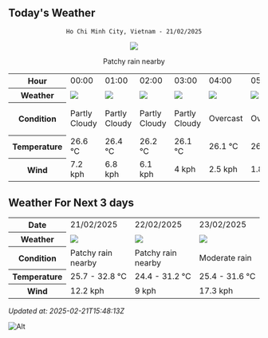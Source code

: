 ## Today's Weather
<div align="center">

`Ho Chi Minh City, Vietnam - 21/02/2025`

<img src="https://cdn.weatherapi.com/weather/64x64/day/176.png"/>

Patchy rain nearby

</div>


<table>
    <tr>
        <th>Hour</th>
          <td>00:00</div>   <td>01:00</div>   <td>02:00</div>   <td>03:00</div>   <td>04:00</div>   <td>05:00</div>   <td>06:00</div>   <td>07:00</div>   <td>08:00</div>   <td>09:00</div>   <td>10:00</div>   <td>11:00</div>   <td>12:00</div>   <td>13:00</div>   <td>14:00</div>   <td>15:00</div>   <td>16:00</div>   <td>17:00</div>   <td>18:00</div>   <td>19:00</div>   <td>20:00</div>   <td>21:00</div>   <td>$${\color{red}22:00}$$</td>   <td>23:00</div> 
    </tr>
    <tr>
        <th>Weather</th>
        <td><img src="https://cdn.weatherapi.com/weather/64x64/night/116.png"></img></td><td><img src="https://cdn.weatherapi.com/weather/64x64/night/116.png"></img></td><td><img src="https://cdn.weatherapi.com/weather/64x64/night/116.png"></img></td><td><img src="https://cdn.weatherapi.com/weather/64x64/night/116.png"></img></td><td><img src="https://cdn.weatherapi.com/weather/64x64/night/122.png"></img></td><td><img src="https://cdn.weatherapi.com/weather/64x64/night/122.png"></img></td><td><img src="https://cdn.weatherapi.com/weather/64x64/night/119.png"></img></td><td><img src="https://cdn.weatherapi.com/weather/64x64/day/119.png"></img></td><td><img src="https://cdn.weatherapi.com/weather/64x64/day/119.png"></img></td><td><img src="https://cdn.weatherapi.com/weather/64x64/day/119.png"></img></td><td><img src="https://cdn.weatherapi.com/weather/64x64/day/119.png"></img></td><td><img src="https://cdn.weatherapi.com/weather/64x64/day/122.png"></img></td><td><img src="https://cdn.weatherapi.com/weather/64x64/day/122.png"></img></td><td><img src="https://cdn.weatherapi.com/weather/64x64/day/119.png"></img></td><td><img src="https://cdn.weatherapi.com/weather/64x64/day/116.png"></img></td><td><img src="https://cdn.weatherapi.com/weather/64x64/day/122.png"></img></td><td><img src="https://cdn.weatherapi.com/weather/64x64/day/116.png"></img></td><td><img src="https://cdn.weatherapi.com/weather/64x64/day/116.png"></img></td><td><img src="https://cdn.weatherapi.com/weather/64x64/day/116.png"></img></td><td><img src="https://cdn.weatherapi.com/weather/64x64/night/296.png"></img></td><td><img src="https://cdn.weatherapi.com/weather/64x64/night/176.png"></img></td><td><img src="https://cdn.weatherapi.com/weather/64x64/night/176.png"></img></td><td><img src="https://cdn.weatherapi.com/weather/64x64/night/113.png"></img></td><td><img src="https://cdn.weatherapi.com/weather/64x64/night/113.png"></img></td>
    </tr>
    <tr>
        <th>Condition</th>
        <td width="200px">Partly Cloudy </td><td width="200px">Partly Cloudy </td><td width="200px">Partly Cloudy </td><td width="200px">Partly Cloudy </td><td width="200px">Overcast </td><td width="200px">Overcast </td><td width="200px">Cloudy </td><td width="200px">Cloudy </td><td width="200px">Cloudy </td><td width="200px">Cloudy </td><td width="200px">Cloudy </td><td width="200px">Overcast </td><td width="200px">Overcast </td><td width="200px">Cloudy </td><td width="200px">Partly Cloudy </td><td width="200px">Overcast </td><td width="200px">Partly Cloudy </td><td width="200px">Partly Cloudy </td><td width="200px">Partly Cloudy </td><td width="200px">Light rain</td><td width="200px">Patchy rain nearby</td><td width="200px">Patchy rain nearby</td><td width="200px">Clear</td><td width="200px">Clear </td>
    </tr>
    <tr>
        <th>Temperature</th>
        <td>26.6 °C</td><td>26.4 °C</td><td>26.2 °C</td><td>26.1 °C</td><td>26.1 °C</td><td>26.3 °C</td><td>26.3 °C</td><td>26.5 °C</td><td>27.2 °C</td><td>28 °C</td><td>30 °C</td><td>30.2 °C</td><td>29.6 °C</td><td>30.1 °C</td><td>31.7 °C</td><td>32.7 °C</td><td>32.8 °C</td><td>32 °C</td><td>30.1 °C</td><td>27.2 °C</td><td>26 °C</td><td>25.7 °C</td><td>26.2 °C</td><td>25.8 °C</td>
    </tr>
    <tr>
        <th>Wind</th>
        <td>7.2 kph</td><td>6.8 kph</td><td>6.1 kph</td><td>4 kph</td><td>2.5 kph</td><td>1.8 kph</td><td>1.4 kph</td><td>1.4 kph</td><td>2.2 kph</td><td>2.9 kph</td><td>3.6 kph</td><td>4.7 kph</td><td>5 kph</td><td>5.8 kph</td><td>6.5 kph</td><td>3.6 kph</td><td>3.2 kph</td><td>2.9 kph</td><td>10.8 kph</td><td>12.2 kph</td><td>10.4 kph</td><td>8.3 kph</td><td>5.8 kph</td><td>3.2 kph</td>
    </tr>
</table>


## Weather For Next 3 days


<table>
    <tr>
        <th>Date</th>
        <td>21/02/2025</td><td>22/02/2025</td><td>23/02/2025</td>
    </tr>
    <tr>
        <th>Weather</th>
        <td><img src="https://cdn.weatherapi.com/weather/64x64/day/176.png"></img></td><td><img src="https://cdn.weatherapi.com/weather/64x64/day/176.png"></img></td><td><img src="https://cdn.weatherapi.com/weather/64x64/day/302.png"></img></td>
    </tr>
    <tr>
        <th>Condition</th>
        <td width="200px">Patchy rain nearby</td><td width="200px">Patchy rain nearby</td><td width="200px">Moderate rain</td>
    </tr>
    <tr>
        <th>Temperature</th>
        <td>25.7 -  32.8 °C</td><td>24.4 -  31.2 °C</td><td>25.4 -  31.6 °C</td>
    </tr>
    <tr>
        <th>Wind</th>
        <td>12.2 kph</td><td>9 kph</td><td>17.3 kph</td>
    </tr>
</table>


*Updated at: 2025-02-21T15:48:13Z*

![Alt](https://repobeats.axiom.co/api/embed/7d451ae2cdef1648d2e14e5cc714356b2ebae209.svg "Repobeats analytics image")